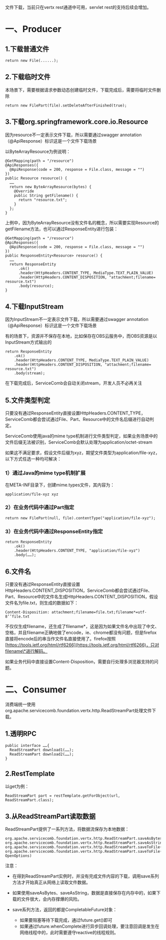 文件下载，当前只在vertx rest通道中可用，servlet rest的支持后续会增加。

# 一、Producer

## 1.下载普通文件

```
return new File(......);
```

## 2.下载临时文件

本场景下，需要根据请求参数动态创建临时文件，下载完成后，需要将临时文件删除

```
return new FilePart(file).setDeleteAfterFinished(true);
```

## 3.下载org.springframework.core.io.Resource

因为resource不一定表示文件下载，所以需要通过swagger annotation（@ApiResponse）标识这是一个文件下载场景

以ByteArrayResource为例说明：

```
@GetMapping(path = "/resource")
@ApiResponses({
  @ApiResponse(code = 200, response = File.class, message = "")
})
public Resource resource() {
  ……
  return new ByteArrayResource(bytes) {
    @Override
    public String getFilename() {
      return "resource.txt";
    }
  };
}
```

上例中，因为ByteArrayResource没有文件名的概念，所以需要实现Resource的getFilename方法，也可以通过ResponseEntity进行包装：

```
@GetMapping(path = "/resource")
@ApiResponses({
  @ApiResponse(code = 200, response = File.class, message = "")
})
public ResponseEntity<Resource> resource() {
  ……
  return ResponseEntity
      .ok()
      .header(HttpHeaders.CONTENT_TYPE, MediaType.TEXT_PLAIN_VALUE)
      .header(HttpHeaders.CONTENT_DISPOSITION, "attachment;filename= resource.txt")
      .body(resource);
}
```

## 4.下载InputStream

因为InputStream不一定表示文件下载，所以需要通过swagger annotation（@ApiResponse）标识这是一个文件下载场景

有的场景下，资源并不保存在本地，比如保存在OBS云服务中，而OBS资源是以InputStream方式输出的

```
return ResponseEntity
    .ok()
    .header(HttpHeaders.CONTENT_TYPE, MediaType.TEXT_PLAIN_VALUE)
    .header(HttpHeaders.CONTENT_DISPOSITION, "attachment;filename= resource.txt")
    .body(stream);
```

在下载完成后，ServiceComb会自动关闭stream，开发人员不必再关注

## 5.文件类型判定

只要没有通过ResponseEntity直接设置HttpHeaders.CONTENT\_TYPE，ServiceComb都会尝试通过File、Part、Resource中的文件名后缀进行自动判定。

ServiceComb使用java的mime type机制进行文件类型判定，如果业务场景中的文件后缀无法被识别，ServiceComb会默认处理为application/octet-stream

如果这不满足要求，假设文件后缀为xyz，期望文件类型为application/file-xyz，以下方式任选一种均可解决：

### 1）通过Java的mime type机制扩展

在META-INF目录下，创建mime.types文件，其内容为：

```
application/file-xyz xyz
```

### 2）在业务代码中通过Part指定

```
return new FilePart(null, file).contentType("application/file-xyz");
```

### 3）在业务代码中通过ResponseEntity指定

```
return ResponseEntity
    .ok()
    .header(HttpHeaders.CONTENT_TYPE, "application/file-xyz")
    .body(……);
```

## 6.文件名

只要没有通过ResponseEntity直接设置HttpHeaders.CONTENT\_DISPOSITION，ServiceComb都会尝试通过File、Part、Resource中的文件名生成HttpHeaders.CONTENT\_DISPOSITION，假设文件名为file.txt，则生成的数据如下：

```
Content-Disposition: attachment;filename=file.txt;filename*=utf-8’’file.txt
```

不仅仅生成filename，还生成了filename\*，这是因为如果文件名中出现了中文、空格，并且filename正确地做了encode，ie、chrome都没有问题，但是firefox直接将encode后的串当作文件名直接使用了。firefox按照[https://tools.ietf.org/html/rtf6266](https://tools.ietf.org/html/rtf6266)，只对filename\*进行解码。

如果业务代码中直接设置Content-Disposition，需要自行处理多浏览器支持的问题。

# 二、Consumer

消费端统一使用org.apache.servicecomb.foundation.vertx.http.ReadStreamPart处理文件下载。

## 1.透明RPC

```
public interface ……{
  ReadStreamPart download1(……);
  ReadStreamPart download2(……);
}
```

## 2.RestTemplate

以get为例：

```
ReadStreamPart part = restTemplate.getForObject(url, ReadStreamPart.class);
```

## 3.从ReadStreamPart读取数据

ReadStreamPart提供了一系列方法，将数据流保存为本地数据：

```
org.apache.servicecomb.foundation.vertx.http.ReadStreamPart.saveAsBytes()
org.apache.servicecomb.foundation.vertx.http.ReadStreamPart.saveAsString()
org.apache.servicecomb.foundation.vertx.http.ReadStreamPart.saveToFile(String)
org.apache.servicecomb.foundation.vertx.http.ReadStreamPart.saveToFile(File, OpenOptions)
```

注意：

* 在得到ReadStreamPart实例时，并没有完成文件内容的下载，调用save系列方法才开始真正从网络上读取文件数据。

* 如果使用saveAsBytes、saveAsString，数据是直接保存在内存中的，如果下载的文件很大，会内存撑爆的风险。

* save系列方法，返回的都是CompletableFuture对象：

  * 如果要阻塞等待下载完成，通过future.get\(\)即可
  * 如果通过future.whenComplete进行异步回调处理，要注意回调是发生在网络线程中的，此时需要遵守reactive的线程规则。



